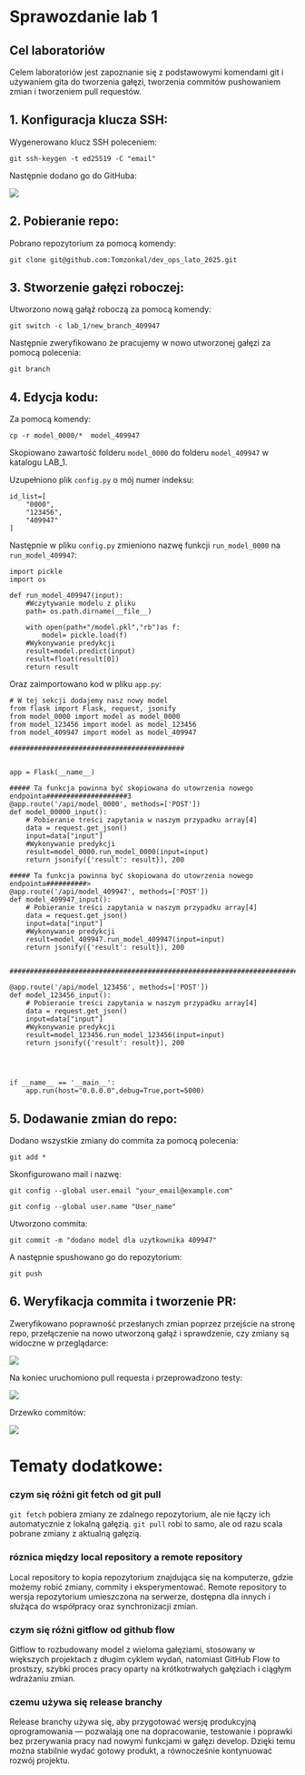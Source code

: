 # Sprawozdanie lab 1
## Cel laboratoriów
Celem laboratoriów jest zapoznanie się z podstawowymi komendami git i używaniem gita do tworzenia gałęzi, tworzenia commitów pushowaniem zmian i tworzeniem pull requestów.

## 1. Konfiguracja klucza SSH:

Wygenerowano klucz SSH poleceniem:

```git ssh-keygen -t ed25519 -C "email"```

Następnie dodano go do GitHuba:

![](https://github.com/Ciotomate/dev-ops-sprawozdania/blob/main/Lab%201/ss1.png)

## 2. Pobieranie repo:

Pobrano repozytorium za pomocą komendy:

```
git clone git@github.com:Tomzonkal/dev_ops_lato_2025.git
```
## 3. Stworzenie gałęzi roboczej:

Utworzono nową gałąź roboczą za pomocą komendy:

```
git switch -c lab_1/new_branch_409947
```
Następnie zweryfikowano że pracujemy w nowo utworzonej gałęzi za pomocą polecenia:

```
git branch
```
## 4. Edycja kodu:

Za pomocą komendy:

```
cp -r model_0000/*  model_409947
```
Skopiowano zawartość folderu ```model_0000``` do folderu ```model_409947``` w katalogu LAB_1.

Uzupełniono plik ```config.py``` o mój numer indeksu:

```
id_list=[
    "0000",
    "123456",
    "409947"
]
```
Następnie w pliku ```config.py``` zmieniono nazwę funkcji ```run_model_0000``` na ```run_model_409947```:
```
import pickle 
import os 

def run_model_409947(input):
    #Wczytywanie modelu z pliku
    path= os.path.dirname(__file__)
    
    with open(path+"/model.pkl","rb")as f:
        model= pickle.load(f)
    #Wykonywanie predykcji    
    result=model.predict(input)
    result=float(result[0])
    return result
```
Oraz zaimportowano kod w pliku ```app.py```:

```
# W tej sekcji dodajemy nasz nowy model 
from flask import Flask, request, jsonify
from model_0000 import model as model_0000
from model_123456 import model as model_123456
from model_409947 import model as model_409947

###########################################


app = Flask(__name__)

##### Ta funkcja powinna być skopiowana do utowrzenia nowego endpointa####################3
@app.route('/api/model_0000', methods=['POST'])
def model_00000_input():
    # Pobieranie treści zapytania w naszym przypadku array[4]
    data = request.get_json()
    input=data["input"]
    #Wykonywanie predykcji
    result=model_0000.run_model_0000(input=input)
    return jsonify({'result': result}), 200

##### Ta funkcja powinna być skopiowana do utowrzenia nowego endpointa##########>
@app.route('/api/model_409947', methods=['POST'])
def model_409947_input():
    # Pobieranie treści zapytania w naszym przypadku array[4]
    data = request.get_json()
    input=data["input"]
    #Wykonywanie predykcji
    result=model_409947.run_model_409947(input=input)
    return jsonify({'result': result}), 200


#######################################################################

@app.route('/api/model_123456', methods=['POST'])
def model_123456_input():
    # Pobieranie treści zapytania w naszym przypadku array[4]
    data = request.get_json()
    input=data["input"]
    #Wykonywanie predykcji
    result=model_123456.run_model_123456(input=input)
    return jsonify({'result': result}), 200




if __name__ == '__main__':
    app.run(host="0.0.0.0",debug=True,port=5000)
```

## 5. Dodawanie zmian do repo:

Dodano wszystkie zmiany do commita za pomocą polecenia:

```
git add *
```

Skonfigurowano mail i nazwę:

```
git config --global user.email "your_email@example.com"

git config --global user.name "User_name"
```
Utworzono commita:

```
git commit -m "dodano model dla uzytkownika 409947"
```
A następnie spushowano go do repozytorium:

```
git push
```
## 6. Weryfikacja commita i tworzenie PR:

Zweryfikowano poprawność przesłanych zmian poprzez przejście na stronę repo, przełączenie na nowo utworzoną gałąź i sprawdzenie, czy zmiany są widoczne w przeglądarce:

![](https://github.com/Ciotomate/dev-ops-sprawozdania/blob/main/Lab%201/ss2.png)

Na koniec uruchomiono pull requesta i przeprowadzono testy:

![](https://github.com/Ciotomate/dev-ops-sprawozdania/blob/main/Lab%201/ss3.png)

Drzewko commitów:

![](https://github.com/Ciotomate/dev-ops-sprawozdania/blob/main/Lab%201/commity.png)

# Tematy dodatkowe:

### czym się różni git fetch od git pull

```git fetch``` pobiera zmiany ze zdalnego repozytorium, ale nie łączy ich automatycznie z lokalną gałęzią. ```git pull``` robi to samo, ale od razu scala pobrane zmiany z aktualną gałęzią.

### róznica między local repository a remote repository

Local repository to kopia repozytorium znajdująca się na komputerze, gdzie możemy robić zmiany, commity i eksperymentować.
Remote repository to wersja repozytorium umieszczona na serwerze, dostępna dla innych i służąca do współpracy oraz synchronizacji zmian.

### czym się różni gitflow od github flow

Gitflow to rozbudowany model z wieloma gałęziami, stosowany w większych projektach z długim cyklem wydań, natomiast GitHub Flow to prostszy, szybki proces pracy oparty na krótkotrwałych gałęziach i ciągłym wdrażaniu zmian.

### czemu używa się release branchy

Release branchy używa się, aby przygotować wersję produkcyjną oprogramowania — pozwalają one na dopracowanie, testowanie i poprawki bez przerywania pracy nad nowymi funkcjami w gałęzi develop. Dzięki temu można stabilnie wydać gotowy produkt, a równocześnie kontynuować rozwój projektu.

